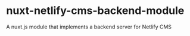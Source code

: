 # nuxt-netlify-cms-backend-module
A nuxt.js module that implements a backend server for Netlify CMS

